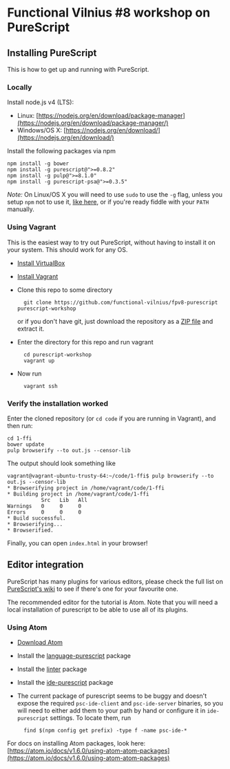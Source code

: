 Functional Vilnius #8 workshop on PureScript
=============


Installing PureScript
---------------------

This is how to get up and running with PureScript.


### Locally

Install node.js v4 (LTS):

* Linux: [https://nodejs.org/en/download/package-manager](https://nodejs.org/en/download/package-manager/)
* Windows/OS X: [https://nodejs.org/en/download/](https://nodejs.org/en/download/)

Install the following packages via npm

	npm install -g bower
	npm install -g purescript@">=0.8.2"
	npm install -g pulp@">=8.1.0"
	npm install -g purescript-psa@">=0.3.5"

*Note:* On Linux/OS X you will need to use `sudo` to use the `-g` flag, unless
you setup `npm` not to use it,
[like here](https://github.com/sindresorhus/guides/blob/master/npm-global-without-sudo.md),
or if you're ready fiddle with your `PATH` manually.


### Using Vagrant

This is the easiest way to try out PureScript, without having to install
it on your system. This should work for any OS.

* [Install VirtualBox](https://www.virtualbox.org/wiki/Downloads)
* [Install Vagrant](https://www.vagrantup.com/downloads.html)
* Clone this repo to some directory

		git clone https://github.com/functional-vilnius/fpv8-purescript purescript-workshop

  or if you don't have git, just download the repository as a
  [ZIP file](https://github.com/functional-vilnius/fpv8-purescript/archive/master.zipter.zip)
  and extract it.

* Enter the directory for this repo and run vagrant

		cd purescript-workshop
		vagrant up

* Now run

		vagrant ssh


### Verify the installation worked

Enter the cloned repository (or `cd code` if you are running in Vagrant), and then run:

	cd 1-ffi
	bower update
	pulp browserify --to out.js --censor-lib

The output should look something like

	vagrant@vagrant-ubuntu-trusty-64:~/code/1-ffi$ pulp browserify --to out.js --censor-lib
	* Browserifying project in /home/vagrant/code/1-ffi
	* Building project in /home/vagrant/code/1-ffi
			   Src   Lib   All
	Warnings   0     0     0
	Errors     0     0     0
	* Build successful.
	* Browserifying...
	* Browserified.


Finally, you can open `index.html` in your browser!


Editor integration
------------------

PureScript has many plugins for various editors, please check the full list
on [PureScript's wiki](https://github.com/purescript/purescript/wiki/Editor-and-tool-support)
to see if there's one for your favourite one.

The recommended editor for the tutorial is Atom. Note that you will need a local installation
of purescript to be able to use all of its plugins.


### Using Atom

* [Download Atom](https://atom.io/)
* Install the [language-purescript](https://atom.io/packages/language-purescript) package
* Install the [linter](https://atom.io/packages/linter) package
* Install the [ide-purescript](https://atom.io/packages/ide-purescript) package
* The current package of purescript seems to be buggy and doesn't expose the required
	`psc-ide-client` and `psc-ide-server` binaries, so you will need to either add them
  to your path by hand or configure it in `ide-purescript` settings. To locate them,
  run

		find $(npm config get prefix) -type f -name psc-ide-*


For docs on installing Atom packages, look here:
[https://atom.io/docs/v1.6.0/using-atom-atom-packages](https://atom.io/docs/v1.6.0/using-atom-atom-packages)
